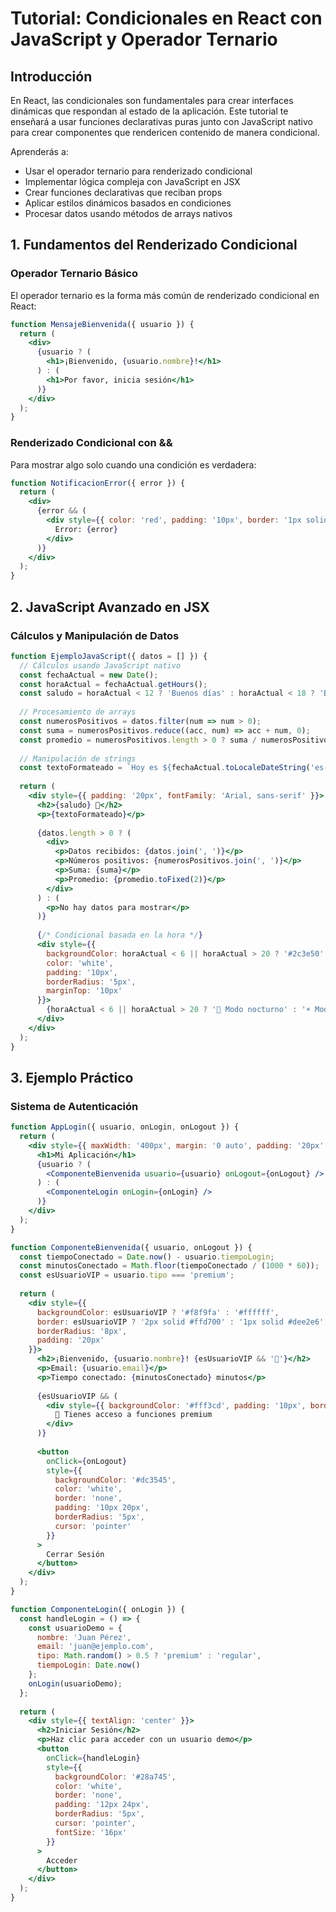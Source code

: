 # Tutorial: Condicionales en React con JavaScript y Operador Ternario

## Introducción

En React, las condicionales son fundamentales para crear interfaces dinámicas que respondan al estado de la aplicación. Este tutorial te enseñará a usar funciones declarativas puras junto con JavaScript nativo para crear componentes que rendericen contenido de manera condicional.

Aprenderás a:
- Usar el operador ternario para renderizado condicional
- Implementar lógica compleja con JavaScript en JSX
- Crear funciones declarativas que reciban props
- Aplicar estilos dinámicos basados en condiciones
- Procesar datos usando métodos de arrays nativos

## 1. Fundamentos del Renderizado Condicional

### Operador Ternario Básico

El operador ternario es la forma más común de renderizado condicional en React:

```jsx
function MensajeBienvenida({ usuario }) {
  return (
    <div>
      {usuario ? (
        <h1>¡Bienvenido, {usuario.nombre}!</h1>
      ) : (
        <h1>Por favor, inicia sesión</h1>
      )}
    </div>
  );
}
```

### Renderizado Condicional con &&

Para mostrar algo solo cuando una condición es verdadera:

```jsx
function NotificacionError({ error }) {
  return (
    <div>
      {error && (
        <div style={{ color: 'red', padding: '10px', border: '1px solid red' }}>
          Error: {error}
        </div>
      )}
    </div>
  );
}
```

## 2. JavaScript Avanzado en JSX

### Cálculos y Manipulación de Datos

```jsx
function EjemploJavaScript({ datos = [] }) {
  // Cálculos usando JavaScript nativo
  const fechaActual = new Date();
  const horaActual = fechaActual.getHours();
  const saludo = horaActual < 12 ? 'Buenos días' : horaActual < 18 ? 'Buenas tardes' : 'Buenas noches';
  
  // Procesamiento de arrays
  const numerosPositivos = datos.filter(num => num > 0);
  const suma = numerosPositivos.reduce((acc, num) => acc + num, 0);
  const promedio = numerosPositivos.length > 0 ? suma / numerosPositivos.length : 0;
  
  // Manipulación de strings
  const textoFormateado = `Hoy es ${fechaActual.toLocaleDateString('es-ES')}`;
  
  return (
    <div style={{ padding: '20px', fontFamily: 'Arial, sans-serif' }}>
      <h2>{saludo} 👋</h2>
      <p>{textoFormateado}</p>
      
      {datos.length > 0 ? (
        <div>
          <p>Datos recibidos: {datos.join(', ')}</p>
          <p>Números positivos: {numerosPositivos.join(', ')}</p>
          <p>Suma: {suma}</p>
          <p>Promedio: {promedio.toFixed(2)}</p>
        </div>
      ) : (
        <p>No hay datos para mostrar</p>
      )}
      
      {/* Condicional basada en la hora */}
      <div style={{
        backgroundColor: horaActual < 6 || horaActual > 20 ? '#2c3e50' : '#3498db',
        color: 'white',
        padding: '10px',
        borderRadius: '5px',
        marginTop: '10px'
      }}>
        {horaActual < 6 || horaActual > 20 ? '🌙 Modo nocturno' : '☀️ Modo diurno'}
      </div>
    </div>
  );
}
```

## 3. Ejemplo Práctico

### Sistema de Autenticación

```jsx
function AppLogin({ usuario, onLogin, onLogout }) {
  return (
    <div style={{ maxWidth: '400px', margin: '0 auto', padding: '20px' }}>
      <h1>Mi Aplicación</h1>
      {usuario ? (
        <ComponenteBienvenida usuario={usuario} onLogout={onLogout} />
      ) : (
        <ComponenteLogin onLogin={onLogin} />
      )}
    </div>
  );
}

function ComponenteBienvenida({ usuario, onLogout }) {
  const tiempoConectado = Date.now() - usuario.tiempoLogin;
  const minutosConectado = Math.floor(tiempoConectado / (1000 * 60));
  const esUsuarioVIP = usuario.tipo === 'premium';
  
  return (
    <div style={{
      backgroundColor: esUsuarioVIP ? '#f8f9fa' : '#ffffff',
      border: esUsuarioVIP ? '2px solid #ffd700' : '1px solid #dee2e6',
      borderRadius: '8px',
      padding: '20px'
    }}>
      <h2>¡Bienvenido, {usuario.nombre}! {esUsuarioVIP && '👑'}</h2>
      <p>Email: {usuario.email}</p>
      <p>Tiempo conectado: {minutosConectado} minutos</p>
      
      {esUsuarioVIP && (
        <div style={{ backgroundColor: '#fff3cd', padding: '10px', borderRadius: '5px', marginBottom: '10px' }}>
          🌟 Tienes acceso a funciones premium
        </div>
      )}
      
      <button 
        onClick={onLogout}
        style={{
          backgroundColor: '#dc3545',
          color: 'white',
          border: 'none',
          padding: '10px 20px',
          borderRadius: '5px',
          cursor: 'pointer'
        }}
      >
        Cerrar Sesión
      </button>
    </div>
  );
}

function ComponenteLogin({ onLogin }) {
  const handleLogin = () => {
    const usuarioDemo = {
      nombre: 'Juan Pérez',
      email: 'juan@ejemplo.com',
      tipo: Math.random() > 0.5 ? 'premium' : 'regular',
      tiempoLogin: Date.now()
    };
    onLogin(usuarioDemo);
  };
  
  return (
    <div style={{ textAlign: 'center' }}>
      <h2>Iniciar Sesión</h2>
      <p>Haz clic para acceder con un usuario demo</p>
      <button 
        onClick={handleLogin}
        style={{
          backgroundColor: '#28a745',
          color: 'white',
          border: 'none',
          padding: '12px 24px',
          borderRadius: '5px',
          cursor: 'pointer',
          fontSize: '16px'
        }}
      >
        Acceder
      </button>
    </div>
  );
}
```




